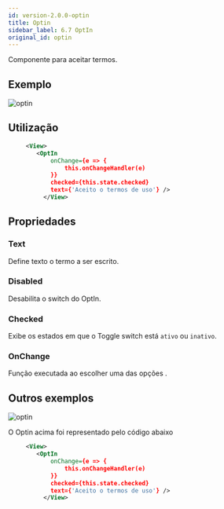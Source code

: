 ```yaml
---
id: version-2.0.0-optin
title: Optin
sidebar_label: 6.7 OptIn
original_id: optin
---
```


Componente para aceitar termos.


## Exemplo

![optin](assets/images_components/v2.0.0/optin.png)


## Utilização

```xml
     <View>
        <OptIn
            onChange={e => {
                this.onChangeHandler(e)
            }}
            checked={this.state.checked}
            text={'Aceito o termos de uso'} />
          </View>

```

## Propriedades

### Text

Define texto o termo a ser escrito. <br>

### Disabled

Desabilita o switch do OptIn.<br>

### Checked

Exibe os estados em que o Toggle switch está `ativo` ou `inativo`.

### OnChange

Função executada ao escolher uma das opções .


## Outros exemplos

![optin](assets/images_components/v2.0.0/optin2.png)

O Optin acima foi representado pelo código abaixo

```xml
     <View>
        <OptIn
            onChange={e => {
                this.onChangeHandler(e)
            }}
            checked={this.state.checked}
            text={'Aceito o termos de uso'} />
          </View>

```
